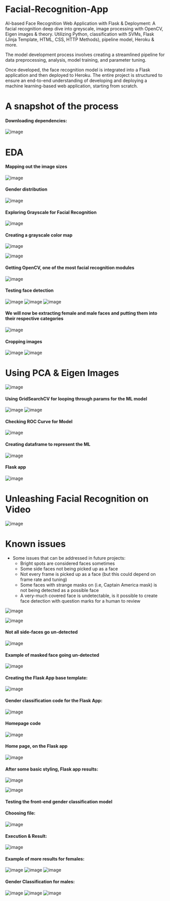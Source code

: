 # Facial-Recognition-App
AI-based Face Recognition Web Application with Flask &amp; Deployment: A facial recognition deep dive into greyscale, image processing with OpenCV, Eigen images &amp; theory. Utilizing Python, classification with SVMs, Flask (Jinja Template, HTML, CSS, HTTP Methods), pipeline model, Heroku &amp; more. 

The model development process involves creating a streamlined pipeline for data preprocessing, analysis, model training, and parameter tuning. 

Once developed, the face recognition model is integrated into a Flask application and then deployed to Heroku. The entire project is structured to ensure an end-to-end understanding of developing and deploying a machine learning-based web application, starting from scratch.

# A snapshot of the process 

#### Downloading dependencies: 
![image](https://github.com/MayCooper/Facial-Recognition-App/assets/82129870/eb16b50b-33c3-449d-b6a8-9c7774201970)

# EDA
#### Mapping out the image sizes
![image](https://github.com/MayCooper/Facial-Recognition-App/assets/82129870/2fc278cc-d892-4154-82e8-6e5bdb6c16c5)

#### Gender distribution
![image](https://github.com/MayCooper/Facial-Recognition-App/assets/82129870/f8523f3b-bb22-4008-a5b6-471d409110b8)

#### Exploring Grayscale for Facial Recognition
![image](https://github.com/MayCooper/Facial-Recognition-App/assets/82129870/285e212e-016c-46a4-956d-57b6ab3ea19a)

#### Creating a grayscale color map
![image](https://github.com/MayCooper/Facial-Recognition-App/assets/82129870/f86f49d5-2d13-4da6-92c1-b022ac8d5f45)

![image](https://github.com/MayCooper/Facial-Recognition-App/assets/82129870/3f446513-32a3-43e4-9a7a-d9753ab5892e)

####  Getting OpenCV, one of the most facial recognition modules
![image](https://github.com/MayCooper/Facial-Recognition-App/assets/82129870/24aeb5be-a6df-4ade-89d1-740eaa53edbf)

#### Testing face detection
![image](https://github.com/MayCooper/Facial-Recognition-App/assets/82129870/43e80bea-6641-4554-a39c-ce6dd9c5d4fa)
![image](https://github.com/MayCooper/Facial-Recognition-App/assets/82129870/23389ac1-7470-4269-8495-19f15405308c)
![image](https://github.com/MayCooper/Facial-Recognition-App/assets/82129870/03acad35-25f0-484d-bdbb-521665619c70)

#### We will now be extracting female and male faces and putting them into their respective categories

![image](https://github.com/MayCooper/Facial-Recognition-App/assets/82129870/c2967730-3417-4a63-9f48-857c020780c7)

#### Cropping images
![image](https://github.com/MayCooper/Facial-Recognition-App/assets/82129870/9ad1960f-dda3-4837-b09f-2d58a3a50494)
![image](https://github.com/MayCooper/Facial-Recognition-App/assets/82129870/4264b43b-3528-48df-8649-8bf652a7f124)

# Using PCA & Eigen Images

![image](https://github.com/MayCooper/Facial-Recognition-App/assets/82129870/4e3aa470-8426-43fd-bc3d-9a36b4cf9538)

#### Using GridSearchCV for looping through params for the ML model
![image](https://github.com/MayCooper/Facial-Recognition-App/assets/82129870/e2a8ca66-f643-48d3-8744-39f686ad319e)
![image](https://github.com/MayCooper/Facial-Recognition-App/assets/82129870/bece8307-46c1-4cf1-a7c2-1c108065e158)

#### Checking ROC Curve for Model
![image](https://github.com/MayCooper/Facial-Recognition-App/assets/82129870/6b67e188-f23d-4307-85d0-e0b0bf130e1d)

#### Creating dataframe to represent the ML 
![image](https://github.com/MayCooper/Facial-Recognition-App/assets/82129870/2a0e5bb1-aef2-468d-8a70-924220d5b2ea)

#### Flask app

![image](https://github.com/MayCooper/Facial-Recognition-App/assets/82129870/50dbc46a-f252-4755-8052-44a13931efbe)

# Unleashing Facial Recognition on Video

![image](https://github.com/MayCooper/Facial-Recognition-App/assets/82129870/e7781f76-f7a3-465c-ae5f-4cd284caed05)

# Known issues 
- Some issues that can be addressed in future projects:
  - Bright spots are considered faces sometimes
  - Some side faces not being picked up as a face 
  - Not every frame is picked up as a face (but this could depend on frame rate and tuning)
  - Some faces with strange masks on (i.e, Captain America mask) is not being detected as a possible face
  - A very-much covered face is undetectable, is it possible to create face detection with question marks for a human to review

![image](https://github.com/MayCooper/Facial-Recognition-App/assets/82129870/9256edfc-c0b9-4116-ad97-67a39c54167e)

![image](https://github.com/MayCooper/Facial-Recognition-App/assets/82129870/183c764d-5141-4cec-88bc-59aa8f410cbe)

#### Not all side-faces go un-detected

![image](https://github.com/MayCooper/Facial-Recognition-App/assets/82129870/0876000b-4421-4a66-abf7-61782f4f6b77)

#### Example of masked face going un-detected
![image](https://github.com/MayCooper/Facial-Recognition-App/assets/82129870/8f9daa4a-2a2d-44db-b4d9-eef5a9b4b48b)

#### Creating the Flask App base template: 

![image](https://github.com/MayCooper/Facial-Recognition-App/assets/82129870/a6ddbd63-e6a5-44d9-b562-95d7f011c597)

#### Gender classification code for the Flask App: 

![image](https://github.com/MayCooper/Facial-Recognition-App/assets/82129870/8dff94cd-6513-4f2e-b1f0-6fe9cd7d87ab)

#### Homepage code

![image](https://github.com/MayCooper/Facial-Recognition-App/assets/82129870/1917fa07-2b9c-468f-ac1d-1ee486031e87)

#### Home page, on the Flask app

![image](https://github.com/MayCooper/Facial-Recognition-App/assets/82129870/a915e883-3723-43a9-8d85-e92a3e112335)

#### After some basic styling, Flask app results:

![image](https://github.com/MayCooper/Facial-Recognition-App/assets/82129870/1bb2c0d3-37e1-490a-ad2b-75db13f787c0)

![image](https://github.com/MayCooper/Facial-Recognition-App/assets/82129870/9fa50027-3f6b-4318-91a5-7591ca66ace3)

#### Testing the front-end gender classification model
#### Choosing file:
![image](https://github.com/MayCooper/Facial-Recognition-App/assets/82129870/256df335-8e82-4d24-ad02-3e82455a4ce9)

#### Execution & Result:

![image](https://github.com/MayCooper/Facial-Recognition-App/assets/82129870/02bacdd5-f834-4f88-9016-1d6c6f9c59a1)

#### Example of more results for females:
![image](https://github.com/MayCooper/Facial-Recognition-App/assets/82129870/98da7ee6-d30d-44b1-95d2-3d390f190ef3)
![image](https://github.com/MayCooper/Facial-Recognition-App/assets/82129870/ea7948be-bede-49e2-b3b0-a084e61ddee1)
![image](https://github.com/MayCooper/Facial-Recognition-App/assets/82129870/acc84165-0088-4db9-977f-b06b6ca0cf85)

#### Gender Classification for males:

![image](https://github.com/MayCooper/Facial-Recognition-App/assets/82129870/55a6e793-4abb-417e-8a48-64c5d78df6ed)
![image](https://github.com/MayCooper/Facial-Recognition-App/assets/82129870/dae202d7-2e95-4129-a8c0-79f76b94a8bb)
![image](https://github.com/MayCooper/Facial-Recognition-App/assets/82129870/82bc1982-f348-4199-b374-ac8de778f83b)





